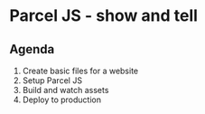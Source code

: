 # Parcel JS - show and tell
## Agenda
1. Create basic files for a website
2. Setup Parcel JS
3. Build and watch assets
4. Deploy to production
